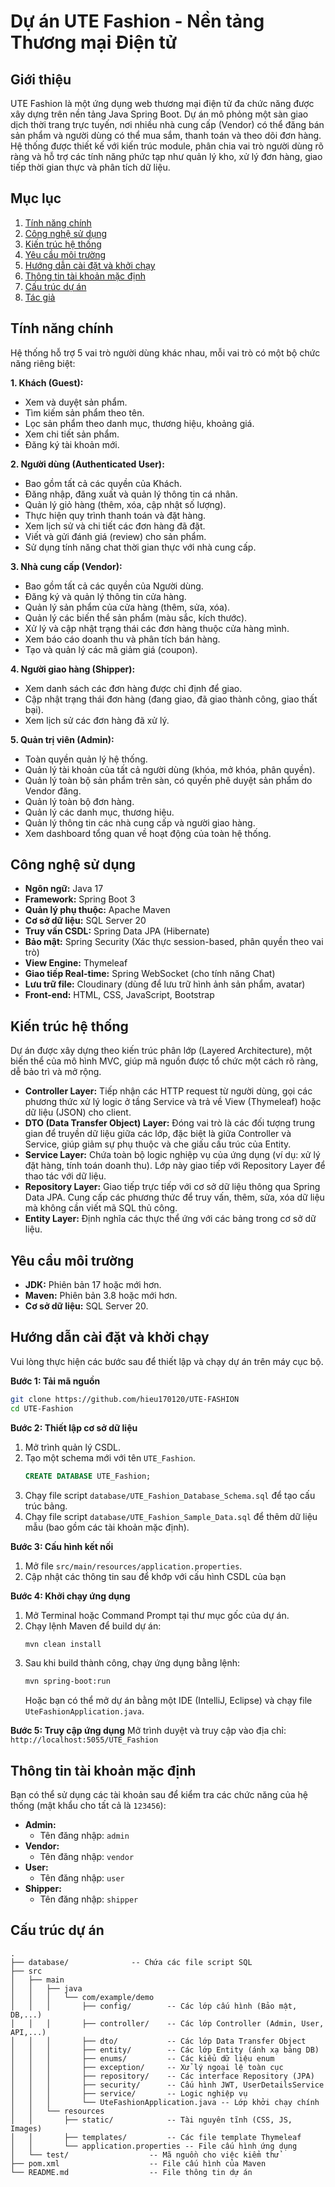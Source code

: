 # **Dự án UTE Fashion - Nền tảng Thương mại Điện tử**

## **Giới thiệu**

UTE Fashion là một ứng dụng web thương mại điện tử đa chức năng được xây dựng trên nền tảng Java Spring Boot. Dự án mô phỏng một sàn giao dịch thời trang trực tuyến, nơi nhiều nhà cung cấp (Vendor) có thể đăng bán sản phẩm và người dùng có thể mua sắm, thanh toán và theo dõi đơn hàng. Hệ thống được thiết kế với kiến trúc module, phân chia vai trò người dùng rõ ràng và hỗ trợ các tính năng phức tạp như quản lý kho, xử lý đơn hàng, giao tiếp thời gian thực và phân tích dữ liệu.

## **Mục lục**

1.  [Tính năng chính](#tinh-nang-chinh)
2.  [Công nghệ sử dụng](#cong-nghe-su-dung)
3.  [Kiến trúc hệ thống](#kien-truc-he-thong)
4.  [Yêu cầu môi trường](#yeu-cau-moi-truong)
5.  [Hướng dẫn cài đặt và khởi chạy](#huong-dan-cai-dat-va-khoi-chay)
6.  [Thông tin tài khoản mặc định](#thong-tin-tai-khoan-mac-dinh)
7.  [Cấu trúc dự án](#cau-truc-du-an)
8.  [Tác giả](#tac-gia)

## **Tính năng chính**

Hệ thống hỗ trợ 5 vai trò người dùng khác nhau, mỗi vai trò có một bộ chức năng riêng biệt:

**1. Khách (Guest):**
*   Xem và duyệt sản phẩm.
*   Tìm kiếm sản phẩm theo tên.
*   Lọc sản phẩm theo danh mục, thương hiệu, khoảng giá.
*   Xem chi tiết sản phẩm.
*   Đăng ký tài khoản mới.

**2. Người dùng (Authenticated User):**
*   Bao gồm tất cả các quyền của Khách.
*   Đăng nhập, đăng xuất và quản lý thông tin cá nhân.
*   Quản lý giỏ hàng (thêm, xóa, cập nhật số lượng).
*   Thực hiện quy trình thanh toán và đặt hàng.
*   Xem lịch sử và chi tiết các đơn hàng đã đặt.
*   Viết và gửi đánh giá (review) cho sản phẩm.
*   Sử dụng tính năng chat thời gian thực với nhà cung cấp.

**3. Nhà cung cấp (Vendor):**
*   Bao gồm tất cả các quyền của Người dùng.
*   Đăng ký và quản lý thông tin cửa hàng.
*   Quản lý sản phẩm của cửa hàng (thêm, sửa, xóa).
*   Quản lý các biến thể sản phẩm (màu sắc, kích thước).
*   Xử lý và cập nhật trạng thái các đơn hàng thuộc cửa hàng mình.
*   Xem báo cáo doanh thu và phân tích bán hàng.
*   Tạo và quản lý các mã giảm giá (coupon).

**4. Người giao hàng (Shipper):**
*   Xem danh sách các đơn hàng được chỉ định để giao.
*   Cập nhật trạng thái đơn hàng (đang giao, đã giao thành công, giao thất bại).
*   Xem lịch sử các đơn hàng đã xử lý.

**5. Quản trị viên (Admin):**
*   Toàn quyền quản lý hệ thống.
*   Quản lý tài khoản của tất cả người dùng (khóa, mở khóa, phân quyền).
*   Quản lý toàn bộ sản phẩm trên sàn, có quyền phê duyệt sản phẩm do Vendor đăng.
*   Quản lý toàn bộ đơn hàng.
*   Quản lý các danh mục, thương hiệu.
*   Quản lý thông tin các nhà cung cấp và người giao hàng.
*   Xem dashboard tổng quan về hoạt động của toàn hệ thống.

## **Công nghệ sử dụng**

*   **Ngôn ngữ:** Java 17
*   **Framework:** Spring Boot 3
*   **Quản lý phụ thuộc:** Apache Maven
*   **Cơ sở dữ liệu:** SQL Server 20
*   **Truy vấn CSDL:** Spring Data JPA (Hibernate)
*   **Bảo mật:** Spring Security (Xác thực session-based, phân quyền theo vai trò)
*   **View Engine:** Thymeleaf
*   **Giao tiếp Real-time:** Spring WebSocket (cho tính năng Chat)
*   **Lưu trữ file:** Cloudinary (dùng để lưu trữ hình ảnh sản phẩm, avatar)
*   **Front-end:** HTML, CSS, JavaScript, Bootstrap

## **Kiến trúc hệ thống**

Dự án được xây dựng theo kiến trúc phân lớp (Layered Architecture), một biến thể của mô hình MVC, giúp mã nguồn được tổ chức một cách rõ ràng, dễ bảo trì và mở rộng.

*   **Controller Layer:** Tiếp nhận các HTTP request từ người dùng, gọi các phương thức xử lý logic ở tầng Service và trả về View (Thymeleaf) hoặc dữ liệu (JSON) cho client.
*   **DTO (Data Transfer Object) Layer:** Đóng vai trò là các đối tượng trung gian để truyền dữ liệu giữa các lớp, đặc biệt là giữa Controller và Service, giúp giảm sự phụ thuộc và che giấu cấu trúc của Entity.
*   **Service Layer:** Chứa toàn bộ logic nghiệp vụ của ứng dụng (ví dụ: xử lý đặt hàng, tính toán doanh thu). Lớp này giao tiếp với Repository Layer để thao tác với dữ liệu.
*   **Repository Layer:** Giao tiếp trực tiếp với cơ sở dữ liệu thông qua Spring Data JPA. Cung cấp các phương thức để truy vấn, thêm, sửa, xóa dữ liệu mà không cần viết mã SQL thủ công.
*   **Entity Layer:** Định nghĩa các thực thể ứng với các bảng trong cơ sở dữ liệu.

## **Yêu cầu môi trường**

*   **JDK:** Phiên bản 17 hoặc mới hơn.
*   **Maven:** Phiên bản 3.8 hoặc mới hơn.
*   **Cơ sở dữ liệu:** SQL Server 20.

## **Hướng dẫn cài đặt và khởi chạy**

Vui lòng thực hiện các bước sau để thiết lập và chạy dự án trên máy cục bộ.

**Bước 1: Tải mã nguồn**
```bash
git clone https://github.com/hieu170120/UTE-FASHION
cd UTE-Fashion
```

**Bước 2: Thiết lập cơ sở dữ liệu**
1. Mở trình quản lý CSDL.
2. Tạo một schema mới với tên `UTE_Fashion`.
   ```sql
   CREATE DATABASE UTE_Fashion;
   ```
3. Chạy file script `database/UTE_Fashion_Database_Schema.sql` để tạo cấu trúc bảng.
4. Chạy file script `database/UTE_Fashion_Sample_Data.sql` để thêm dữ liệu mẫu (bao gồm các tài khoản mặc định).

**Bước 3: Cấu hình kết nối**
1. Mở file `src/main/resources/application.properties`.
2. Cập nhật các thông tin sau để khớp với cấu hình CSDL của bạn

**Bước 4: Khởi chạy ứng dụng**
1. Mở Terminal hoặc Command Prompt tại thư mục gốc của dự án.
2. Chạy lệnh Maven để build dự án:
   ```bash
   mvn clean install
   ```
3. Sau khi build thành công, chạy ứng dụng bằng lệnh:
   ```bash
   mvn spring-boot:run
   ```
   Hoặc bạn có thể mở dự án bằng một IDE (IntelliJ, Eclipse) và chạy file `UteFashionApplication.java`.

**Bước 5: Truy cập ứng dụng**
Mở trình duyệt và truy cập vào địa chỉ: `http://localhost:5055/UTE_Fashion`

## **Thông tin tài khoản mặc định**

Bạn có thể sử dụng các tài khoản sau để kiểm tra các chức năng của hệ thống (mật khẩu cho tất cả là `123456`):

*   **Admin:**
    *   Tên đăng nhập: `admin`
*   **Vendor:**
    *   Tên đăng nhập: `vendor`
*   **User:**
    *   Tên đăng nhập: `user`
*   **Shipper:**
    *   Tên đăng nhập: `shipper`

## **Cấu trúc dự án**

```
.
├── database/              -- Chứa các file script SQL
├── src
│   ├── main
│   │   ├── java
│   │   │   └── com/example/demo
│   │   │       ├── config/        -- Các lớp cấu hình (Bảo mật, DB,...)
│   │   │       ├── controller/    -- Các lớp Controller (Admin, User, API,...)
│   │   │       ├── dto/           -- Các lớp Data Transfer Object
│   │   │       ├── entity/        -- Các lớp Entity (ánh xạ bảng DB)
│   │   │       ├── enums/         -- Các kiểu dữ liệu enum
│   │   │       ├── exception/     -- Xử lý ngoại lệ toàn cục
│   │   │       ├── repository/    -- Các interface Repository (JPA)
│   │   │       ├── security/      -- Cấu hình JWT, UserDetailsService
│   │   │       ├── service/       -- Logic nghiệp vụ
│   │   │       └── UteFashionApplication.java -- Lớp khởi chạy chính
│   │   └── resources
│   │       ├── static/            -- Tài nguyên tĩnh (CSS, JS, Images)
│   │       ├── templates/         -- Các file template Thymeleaf
│   │       └── application.properties -- File cấu hình ứng dụng
│   └── test/                  -- Mã nguồn cho việc kiểm thử
├── pom.xml                    -- File cấu hình của Maven
└── README.md                  -- File thông tin dự án
```
